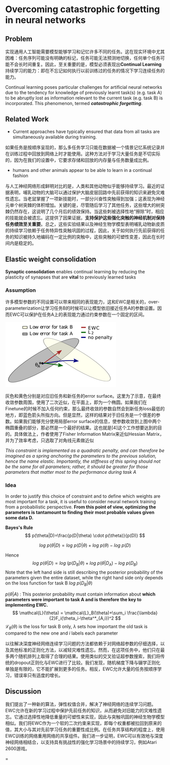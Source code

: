 # Overcoming catastrophic forgetting in neural networks

## Problem

实现通用人工智能需要模型能够学习和记忆许多不同的任务。这在现实环境中尤其困难：任务序列可能没有明确的标记，任务可能无法预测地切换，任何单个任务可能不会长时间重复。因此，至关重要的是，模型必须表现出**Continual Learning**持续学习的能力：即在不忘记如何执行以前训练过的任务的情况下学习连续任务的能力。

Continual learning poses particular challenges for artificial neural networks due to the tendency for knowledge of previously learnt task(s) (e.g. task A) to be abruptly lost as information relevant to the current task (e.g. task B) is incorporated. This phenomenon, termed ***catastrophic forgetting***.

## Related Work

- Current approaches have typically ensured that data from all tasks are simultaneously available during training.

如果任务是按顺序呈现的，那么多任务学习只能在数据被一个情景记忆系统记录并在训练过程中回放到网络上时才能使用。这种方法对于学习大量任务是不切实际的，因为在我们的设置中，它要求存储和回放的内存量与任务数量成比例。

- humans and other animals appear to be able to learn in a continual fashion

与人工神经网络形成鲜明对比的是，人类和其他动物似乎能够持续学习。最近的证据表明，哺乳动物的大脑可以通过保护大脑皮层回路中先前获得的知识来避免灾难性遗忘。当老鼠掌握了一项新技能时，一部分兴奋性突触得到加强；这表现为神经元单个树突棘的体积增加。关键的是，尽管随后学习了其他任务，这些增大的树突棘仍然存在，这说明了几个月后的绩效保持。当这些刺被选择性地“擦除”时，相应的技能就会被遗忘。这提供了因果证据，**支持保护这些强化突触的神经机制对保持任务绩效至关重要**。总之，这些实验结果以及神经生物学模型表明哺乳动物新皮质的持续学习依赖于任务特异性突触巩固的过程，因此，关于如何执行先前获得的任务的知识被持久地编码在一定比例的突触中，这些突触的可塑性变差，因此在长时间内是稳定的。

## Elastic weight consolidation

**Synaptic consolidation** enables continual learning by reducing the plasticity of synapses that are **vital** to previously learned tasks

### Assumption

许多模型参数的不同设置可以带来相同的表现能力，这和EWC是相关的，over-parameterization让学习任务B的时候可以让模型依旧接近任务A的参数设置。因而EWC可以保护在任务A上的表现能力通过约束参数在一个固定的区间。

![EWC](./img/EWC.png)

灰色和黄色分别是对应旧任务和新任务的error surface。这里为了示意，在最终收敛参数周围，使用了二次近似，在平面上，即为一个椭圆。如果我们在Finetune的时候不加入任何约束，那么最终收敛的参数自然会到新任务loss最低的地方，即蓝色箭头所指方向。但是显然，这样的结果对于旧任务是一个很差的参数。如果我们能够充分使用局部error surface的信息，使参数收敛到上图中两个椭圆重叠的部分，那必然是一个最好的结果。这也就是[4]这个工作想要达到的目的。具体做法上，作者使用了Fisher Information Matrix来近似Hessian Matrix，并为了效率考虑，只选取了对角线元素做近似

*This constraint is implemented as a quadratic penalty, and can therefore be imagined as a spring anchoring the parameters to the previous solution, hence the name elastic. Importantly, the stiffness of this spring should not be the same for all parameters; rather, it should be greater for those parameters that matter most to the performance during task A*

### Idea

In order to justify this choice of constraint and to define which weights are most important for a task, it is useful to consider neural network training from a probabilistic perspective. **From this point of view, optimizing the parameters is tantamount to finding their most probable values given some data D.**

**Bayes's Rule**
$$
p(\theta|D)=\frac{p(D|\theta) \cdot p(\theta)}{p(D)}
$$

$$
log \ p(\theta|D)= log \ p(D|\theta) + log \ p(\theta)-log \ p(D)
$$


Hence
$$
log \ p(\theta|D)= log \ (p(D_B|\theta) + log \ p(\theta|D_A)-log \ p(D_B)
$$
Note that the left hand side is still describing the posterior probability of the parameters given the entire dataset, while the right hand side only depends on the loss function for task B $log \ p(D_B|\theta)$

$p(\theta|A)$ : This posterior probability must contain information about **which parameters were important to task A and is therefore the key to implementing EWC.**
$$
\mathcal{L}(\theta) = \mathcal{L}_B(\theta)+\sum_i \frac{\lambda}{2}F_i(\theta_i-\theta^*_{A,i})^2 
$$
$\mathcal{L}_B(\theta)$ is the loss for task B only, $\lambda$ sets how important the old task is compared to the new one and $i$ labels each parameter



以往解决深度神经网络连续学习问题的方法都依赖于对网络超参数的仔细选择，以及其他标准的正则化方法，以减轻灾难性遗忘。然而，在这项任务中，他们只在最多两个随机排列上取得了合理的结果。使用类似的交叉验证超参数搜索，我们将传统的dropout正则化与EWC进行了比较。我们发现，随机梯度下降与辍学正则化单独是有限的，它不能扩展到更多的任务。相反，EWC允许大量的任务按顺序学习，错误率只有适度的增长。

## Discussion

我们提出了一种新的算法，弹性权值合并，解决了神经网络的连续学习问题。EWC允许在新的学习过程中保护先前任务的知识，从而避免对旧能力的灾难性遗忘。它通过选择性地降低重量的可塑性来实现，因此与突触巩固的神经生物学模型相似。我们将EWC作为一个软的二次约束来实现，即每个权重都被拉回到原来的值，其大小与其对先前学习任务的重要性成比例。在任务共享结构的程度上，使用EWC训练的网络重用网络的共享组件。我们进一步证明，EWC可以有效地与深度神经网络相结合，以支持具有挑战性的强化学习场景中的持续学习，例如Atari 2600游戏。









=
